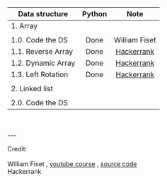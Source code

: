 <center>

| Data structure     | Python |                                               Note                                                |
| ------------------ | :----: | :-----------------------------------------------------------------------------------------------: |
| 1. Array           |        |                                                                                                   |
|                    |        |
| 1.0. Code the DS   |  Done  |                                           William Fiset                                           |
| 1.1. Reverse Array |  Done  |     [Hackerrank](https://www.hackerrank.com/challenges/arrays-ds/problem?isFullScreen=true#!)     |
| 1.2. Dynamic Array |  Done  |    [Hackerrank](https://www.hackerrank.com/challenges/dynamic-array/problem?isFullScreen=true)    |
| 1.3. Left Rotation |  Done  | [Hackerrank](https://www.hackerrank.com/challenges/array-left-rotation/problem?isFullScreen=true) |
|                    |        |
| 2. Linked list     |        |                                                                                                   |
|                    |        |
| 2.0. Code the DS   |        |                                                                                                   |

</center>

<br />
<br />
---

Credit: \
 <br/>
William Fiset , [youtube course](https://www.youtube.com/playlist?list=PLDV1Zeh2NRsB6SWUrDFW2RmDotAfPbeHu) , [source code](https://github.com/williamfiset/Algorithms) \
Hackerrank

